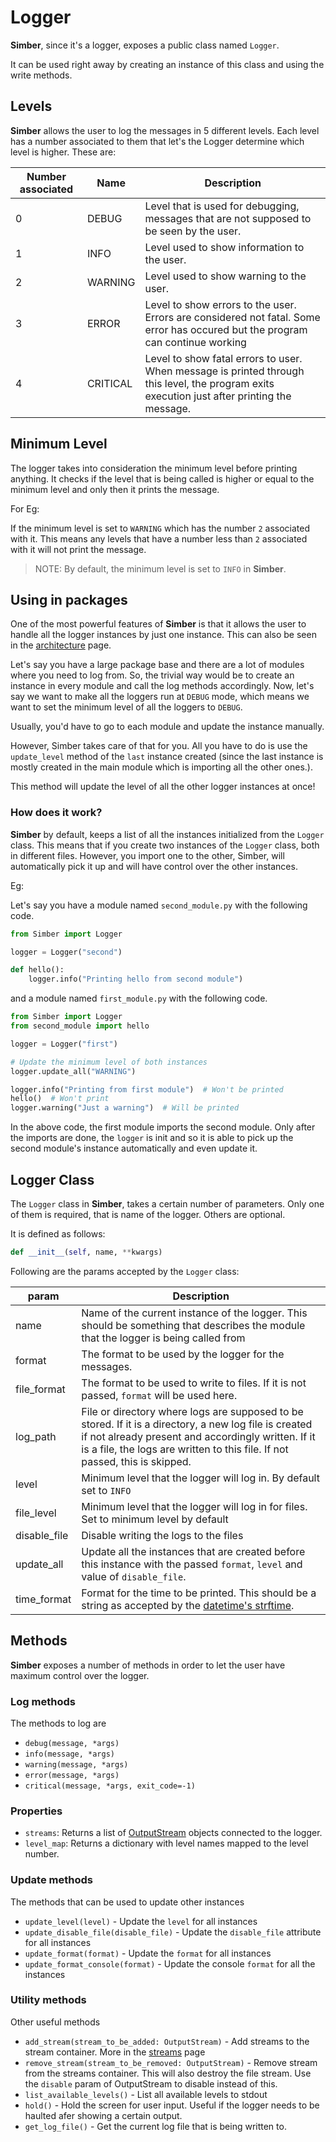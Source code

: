# Logger

**Simber**, since it's a logger, exposes a public class named `Logger`.

It can be used right away by creating an instance of this class and using the write methods.

## Levels

**Simber** allows the user to log the messages in 5 different levels. Each level has a number associated to them that let's the Logger determine which level is higher. These are:

| Number associated | Name     | Description                                                                                                                                  |
| ----------------- | -------- | -------------------------------------------------------------------------------------------------------------------------------------------- |
| 0                 | DEBUG    | Level that is used for debugging, messages that are not supposed to be seen by the user.                                                     |
| 1                 | INFO     | Level used to show information to the user.                                                                                                  |
| 2                 | WARNING  | Level used to show warning to the user.                                                                                                      |
| 3                 | ERROR    | Level to show errors to the user. Errors are considered not fatal. Some error has occured but the program can continue working               |
| 4                 | CRITICAL | Level to show fatal errors to user. When message is printed through this level, the program exits execution just after printing the message. |

## Minimum Level

The logger takes into consideration the minimum level before printing anything. It checks if the level that is being called is higher or equal to the minimum level and only then it prints the message.

For Eg:

If the minimum level is set to `WARNING` which has the number `2` associated with it. This means any levels that have a number less than `2` associated with it will not print the message.

> NOTE: By default, the minimum level is set to `INFO` in **Simber**.

## Using in packages

One of the most powerful features of **Simber** is that it allows the user to handle all the logger instances by just one instance. This can also be seen in the [architecture](/architecture) page.

Let's say you have a large package base and there are a lot of modules where you need to log from. So, the trivial way would be to create an instance in every module and call the log methods accordingly. Now, let's say we want to make all the loggers run at `DEBUG` mode, which means we want to set the minimum level of all the loggers to `DEBUG`.

Usually, you'd have to go to each module and update the instance manually.

However, Simber takes care of that for you. All you have to do is use the `update_level` method of the `last` instance created (since the last instance is mostly created in the main module which is importing all the other ones.).

This method will update the level of all the other logger instances at once!

### How does it work?

**Simber** by default, keeps a list of all the instances initialized from the `Logger` class. This means that if you create two instances of the `Logger` class, both in different files. However, you import one to the other, Simber, will automatically pick it up and will have control over the other instances.

Eg:

Let's say you have a module named `second_module.py` with the following code.

```python
from Simber import Logger

logger = Logger("second")

def hello():
    logger.info("Printing hello from second module")
```

and a module named `first_module.py` with the following code.

```python
from Simber import Logger
from second_module import hello

logger = Logger("first")

# Update the minimum level of both instances
logger.update_all("WARNING")

logger.info("Printing from first module")  # Won't be printed
hello()  # Won't print
logger.warning("Just a warning")  # Will be printed
```

In the above code, the first module imports the second module. Only after the imports are done, the `logger` is init and so it is able to pick up the second module's instance automatically and even update it.

## Logger Class

The `Logger` class in **Simber**, takes a certain number of parameters. Only one of them is required, that is name of the logger. Others are optional.

It is defined as follows:

```python
def __init__(self, name, **kwargs)
```

Following are the params accepted by the `Logger` class:

| param        | Description                                                                                                                                                                                                                                 |
| ------------ | ------------------------------------------------------------------------------------------------------------------------------------------------------------------------------------------------------------------------------------------- |
| name         | Name of the current instance of the logger. This should be something that describes the module that the logger is being called from                                                                                                         |
| format       | The format to be used by the logger for the messages.                                                                                                                                                                                       |
| file_format  | The format to be used to write to files. If it is not passed, `format` will be used here.                                                                                                                                                   |
| log_path     | File or directory where logs are supposed to be stored. If it is a directory, a new log file is created if not already present and accordingly written. If it is a file, the logs are written to this file. If not passed, this is skipped. |
| level        | Minimum level that the logger will log in. By default set to `INFO`                                                                                                                                                                         |
| file_level   | Minimum level that the logger will log in for files. Set to minimum level by default                                                                                                                                                        |
| disable_file | Disable writing the logs to the files                                                                                                                                                                                                       |
| update_all   | Update all the instances that are created before this instance with the passed `format`, `level` and value of `disable_file`.                                                                                                               |
| time_format  | Format for the time to be printed. This should be a string as accepted by the [datetime's strftime](https://docs.python.org/3/library/datetime.html#datetime.date.strftime).                                                                |

## Methods

**Simber** exposes a number of methods in order to let the user have maximum control over the logger.

### Log methods

The methods to log are

- `debug(message, *args)`
- `info(message, *args)`
- `warning(message, *args)`
- `error(message, *args)`
- `critical(message, *args, exit_code=-1)`

### Properties

- `streams`: Returns a list of [OutputStream](/streams/#properties) objects connected to the logger.
- `level_map`: Returns a dictionary with level names mapped to the level number.

### Update methods

The methods that can be used to update other instances

- `update_level(level)` - Update the `level` for all instances
- `update_disable_file(disable_file)` - Update the `disable_file` attribute for all instances
- `update_format(format)` - Update the `format` for all instances
- `update_format_console(format)` - Update the console `format` for all the instances

### Utility methods

Other useful methods

- `add_stream(stream_to_be_added: OutputStream)` - Add streams to the stream container. More in the [streams](/streams/) page
- `remove_stream(stream_to_be_removed: OutputStream)` - Remove stream from the streams container. This will also destroy the file stream. Use the `disable` param of OutputStream to disable instead of this.
- `list_available_levels()` - List all available levels to stdout
- `hold()` - Hold the screen for user input. Useful if the logger needs to be haulted afer showing a certain output.
- `get_log_file()` - Get the current log file that is being written to.
